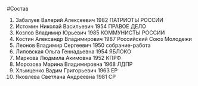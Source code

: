 #Состав
1. Забалуев Валерий Алексеевич 1982 ПАТРИОТЫ РОССИИ
2. Истомин Николай Васильевич 1954 ПРАВОЕ ДЕЛО
3. Козлов Владимир Юрьевич 1985 КОММУНИСТЫ РОССИИ
4. Костин Александр Владимирович 1987 Российский Союз Молодежи
5. Леонов Владимир Сергеевич 1950 собрание-работа
6. Липовская Ольга Геннадьевна 1954 ЯБЛОКО
7. Маркова Людмила Акимовна 1952 КПРФ
8. Морозова Марина Владимировна 1968 ЛДПР
9. Хлыиценко Вадим Григорьевич 1963 ЕР
10. Яковлева Светлана Андреевна 1981 СР
